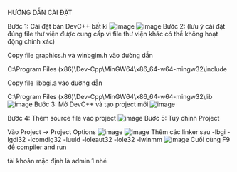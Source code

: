 ﻿HƯỚNG DẪN CÀI ĐẶT

Bước 1: Cài đặt bản DevC++ bất kì
![image](https://user-images.githubusercontent.com/66376544/168626445-367dc17b-c5c9-4947-b4fc-098691f7c452.png)
![image](https://user-images.githubusercontent.com/66376544/168626468-c8fd651f-a063-4c19-b7f8-16a4c16fb2d0.png)
Bước 2: (lưu ý cài đặt đúng file thư viện được cung cấp vì file thư viện khác có thể không hoạt động chính xác)

Copy file graphics.h và winbgim.h vào đường dẫn

C:\Program Files (x86)\Dev-Cpp\MinGW64\x86\_64-w64-mingw32\include

Copy file libbgi.a vào đường dẫn

C:\Program Files (x86)\Dev-Cpp\MinGW64\x86\_64-w64-mingw32\lib
![image](https://user-images.githubusercontent.com/66376544/168626489-a895f9e8-f90c-4f4b-97b7-4b6b0272e700.png)
Bước 3: Mở DevC++ và tạo project mới
![image](https://user-images.githubusercontent.com/66376544/168626505-543c0105-4d49-4a73-ad62-d6d097be1af1.png)

Bước 4: Thêm source file vào project
![image](https://user-images.githubusercontent.com/66376544/168626517-dfa02315-8862-479b-a923-f3be102f0875.png)
Bước 5: Tuỳ chỉnh Project

Vào Project -> Project Options
![image](https://user-images.githubusercontent.com/66376544/168626544-b7c7c3e8-5101-4949-bf53-9902a8cc3e63.png)
![image](https://user-images.githubusercontent.com/66376544/168626564-05123aa0-158d-4ba6-9504-128ce7b99a3f.png)
Thêm các linker sau
-lbgi -lgdi32 -lcomdlg32 -luuid -loleaut32 -lole32 -lwinmm
![image](https://user-images.githubusercontent.com/66376544/168626583-3a16cb95-e465-40fc-82a7-1e6952fd0f09.png)
Cuối cùng F9 để compiler and run

tài khoản mặc định là admin 1 nhé
